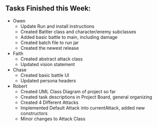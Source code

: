 ## Tasks Finished this Week:
- Owen
  - Update Run and install instructions
  - Created Battler class and character/enemy subclasses
  - Added basic battle to main, including damage
  - Created batch file to run jar
  - Created the newest release
- Faith
  - Created abstract attack class
  - Updated vision statement
- Chase
  - Created basic battle UI
  - Updated persona headers
- Robert
  - Created UML Class Diagram of project so far
  - Created task descriptions in Project Board, general organizing
  - Created 4 Different Attacks
  - Implemented Default Attack into currentAttack, added new constructors
  - Minor changes to Attack Class
